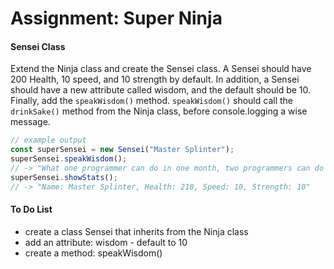 <h1>Assignment: Super Ninja</h1>

<h4>Sensei Class</h4>

<p>Extend the Ninja class and create the Sensei class. A Sensei should have 200 Health, 10 speed, and 10 strength by default. In addition, a Sensei should have a new attribute called wisdom, and the default should be 10. Finally, add the <code>speakWisdom()</code> method. <code>speakWisdom()</code> should call the <code>drinkSake()</code> method from the Ninja class, before console.logging a wise message.</p>

```js
// example output
const superSensei = new Sensei("Master Splinter");
superSensei.speakWisdom();
// -> "What one programmer can do in one month, two programmers can do in two months."
superSensei.showStats();
// -> "Name: Master Splinter, Health: 210, Speed: 10, Strength: 10"
```


<h4>To Do List</h4>
<ul>
    <li>create a class Sensei that inherits from the Ninja class</li>
    <li>add an attribute: wisdom - default to 10</li>
    <li>create a method: speakWisdom()</li>
</ul>
